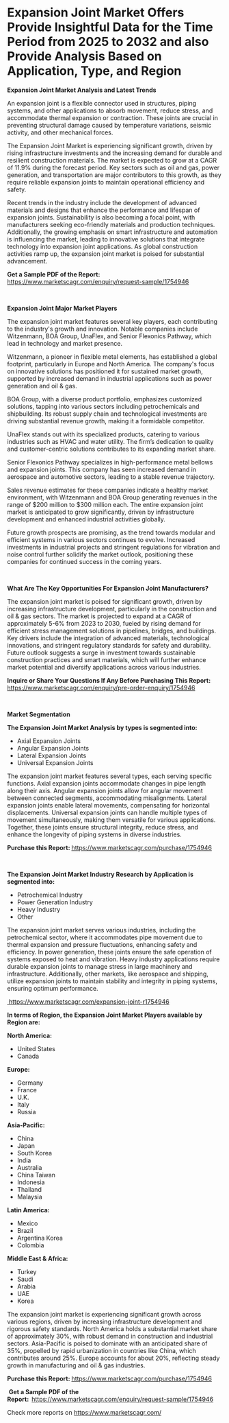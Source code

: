 <p><h1>Expansion Joint Market Offers Provide Insightful Data for the Time Period from 2025 to 2032 and also Provide Analysis Based on Application, Type, and Region</h1></p><p><strong>Expansion Joint Market Analysis and Latest Trends</strong></p>
<p><p>An expansion joint is a flexible connector used in structures, piping systems, and other applications to absorb movement, reduce stress, and accommodate thermal expansion or contraction. These joints are crucial in preventing structural damage caused by temperature variations, seismic activity, and other mechanical forces. </p><p>The Expansion Joint Market is experiencing significant growth, driven by rising infrastructure investments and the increasing demand for durable and resilient construction materials. The market is expected to grow at a CAGR of 11.9% during the forecast period. Key sectors such as oil and gas, power generation, and transportation are major contributors to this growth, as they require reliable expansion joints to maintain operational efficiency and safety. </p><p>Recent trends in the industry include the development of advanced materials and designs that enhance the performance and lifespan of expansion joints. Sustainability is also becoming a focal point, with manufacturers seeking eco-friendly materials and production techniques. Additionally, the growing emphasis on smart infrastructure and automation is influencing the market, leading to innovative solutions that integrate technology into expansion joint applications. As global construction activities ramp up, the expansion joint market is poised for substantial advancement.</p></p>
<p><strong>Get a Sample PDF of the Report:&nbsp;</strong> <a href="https://www.marketscagr.com/enquiry/request-sample/1754946?utm_campaign=2942&utm_medium=2&utm_source=Github&utm_content=ia&utm_term=11042025&utm_id=expansion-joint">https://www.marketscagr.com/enquiry/request-sample/1754946</a></p>
<p>&nbsp;</p>
<p><strong>Expansion Joint Major Market Players</strong></p>
<p><p>The expansion joint market features several key players, each contributing to the industry's growth and innovation. Notable companies include Witzenmann, BOA Group, UnaFlex, and Senior Flexonics Pathway, which lead in technology and market presence. </p><p>Witzenmann, a pioneer in flexible metal elements, has established a global footprint, particularly in Europe and North America. The company's focus on innovative solutions has positioned it for sustained market growth, supported by increased demand in industrial applications such as power generation and oil & gas. </p><p>BOA Group, with a diverse product portfolio, emphasizes customized solutions, tapping into various sectors including petrochemicals and shipbuilding. Its robust supply chain and technological investments are driving substantial revenue growth, making it a formidable competitor.</p><p>UnaFlex stands out with its specialized products, catering to various industries such as HVAC and water utility. The firm’s dedication to quality and customer-centric solutions contributes to its expanding market share.</p><p>Senior Flexonics Pathway specializes in high-performance metal bellows and expansion joints. This company has seen increased demand in aerospace and automotive sectors, leading to a stable revenue trajectory.</p><p>Sales revenue estimates for these companies indicate a healthy market environment, with Witzenmann and BOA Group generating revenues in the range of $200 million to $300 million each. The entire expansion joint market is anticipated to grow significantly, driven by infrastructure development and enhanced industrial activities globally.</p><p>Future growth prospects are promising, as the trend towards modular and efficient systems in various sectors continues to evolve. Increased investments in industrial projects and stringent regulations for vibration and noise control further solidify the market outlook, positioning these companies for continued success in the coming years.</p></p>
<p>&nbsp;</p>
<p><strong>What Are The Key Opportunities For Expansion Joint Manufacturers?</strong></p>
<p><p>The expansion joint market is poised for significant growth, driven by increasing infrastructure development, particularly in the construction and oil & gas sectors. The market is projected to expand at a CAGR of approximately 5-6% from 2023 to 2030, fueled by rising demand for efficient stress management solutions in pipelines, bridges, and buildings. Key drivers include the integration of advanced materials, technological innovations, and stringent regulatory standards for safety and durability. Future outlook suggests a surge in investment towards sustainable construction practices and smart materials, which will further enhance market potential and diversify applications across various industries.</p></p>
<p><strong>Inquire or Share Your Questions If Any Before Purchasing This Report:</strong> <a href="https://www.marketscagr.com/enquiry/pre-order-enquiry/1754946?utm_campaign=2942&utm_medium=2&utm_source=Github&utm_content=ia&utm_term=11042025&utm_id=expansion-joint">https://www.marketscagr.com/enquiry/pre-order-enquiry/1754946</a></p>
<p>&nbsp;</p>
<p><strong>Market Segmentation</strong></p>
<p><strong>The Expansion Joint Market Analysis by types is segmented into:</strong></p>
<p><ul><li>Axial Expansion Joints</li><li>Angular Expansion Joints</li><li>Lateral Expansion Joints</li><li>Universal Expansion Joints</li></ul></p>
<p><p>The expansion joint market features several types, each serving specific functions. Axial expansion joints accommodate changes in pipe length along their axis. Angular expansion joints allow for angular movement between connected segments, accommodating misalignments. Lateral expansion joints enable lateral movements, compensating for horizontal displacements. Universal expansion joints can handle multiple types of movement simultaneously, making them versatile for various applications. Together, these joints ensure structural integrity, reduce stress, and enhance the longevity of piping systems in diverse industries.</p></p>
<p><strong>Purchase this Report:&nbsp;</strong><a href="https://www.marketscagr.com/purchase/1754946?utm_campaign=2942&utm_medium=2&utm_source=Github&utm_content=ia&utm_term=11042025&utm_id=expansion-joint">https://www.marketscagr.com/purchase/1754946</a></p>
<p>&nbsp;</p>
<p><strong>The Expansion Joint Market Industry Research by Application is segmented into:</strong></p>
<p><ul><li>Petrochemical Industry</li><li>Power Generation Industry</li><li>Heavy Industry</li><li>Other</li></ul></p>
<p><p>The expansion joint market serves various industries, including the petrochemical sector, where it accommodates pipe movement due to thermal expansion and pressure fluctuations, enhancing safety and efficiency. In power generation, these joints ensure the safe operation of systems exposed to heat and vibration. Heavy industry applications require durable expansion joints to manage stress in large machinery and infrastructure. Additionally, other markets, like aerospace and shipping, utilize expansion joints to maintain stability and integrity in piping systems, ensuring optimum performance.</p></p>
<p><a href="https://www.marketscagr.com/expansion-joint-r1754946?utm_campaign=2942&utm_medium=2&utm_source=Github&utm_content=ia&utm_term=11042025&utm_id=expansion-joint">&nbsp;https://www.marketscagr.com/expansion-joint-r1754946</a></p>
<p><strong>In terms of Region, the Expansion Joint Market Players available by Region are:</strong></p>
<p>
    <p> <strong> North America: </strong>
        <ul>
            <li>United States</li>
            <li>Canada</li>
        </ul>
        </p> 
    <p> <strong> Europe: </strong>
        <ul>
            <li>Germany</li>
            <li>France</li>
            <li>U.K.</li>
            <li>Italy</li>
            <li>Russia</li>
        </ul>
        </p> 
    <p> <strong> Asia-Pacific: </strong>
        <ul>
            <li>China</li>
            <li>Japan</li>
            <li>South Korea</li>
            <li>India</li>
            <li>Australia</li>
            <li>China Taiwan</li>
            <li>Indonesia</li>
            <li>Thailand</li>
            <li>Malaysia</li>
        </ul>
        </p> 
    <p> <strong> Latin America: </strong>
        <ul>
            <li>Mexico</li>
            <li>Brazil</li>
            <li>Argentina Korea</li>
            <li>Colombia</li>
        </ul>
        </p> 
    <p> <strong> Middle East & Africa: </strong>
        <ul>
            <li>Turkey</li>
            <li>Saudi</li>
            <li>Arabia</li>
            <li>UAE</li>
            <li>Korea</li>
        </ul>
    </p>
    </p>
<p><p>The expansion joint market is experiencing significant growth across various regions, driven by increasing infrastructure development and rigorous safety standards. North America holds a substantial market share of approximately 30%, with robust demand in construction and industrial sectors. Asia-Pacific is poised to dominate with an anticipated share of 35%, propelled by rapid urbanization in countries like China, which contributes around 25%. Europe accounts for about 20%, reflecting steady growth in manufacturing and oil & gas industries.</p></p>
<p><strong>Purchase this Report: </strong><a href="https://www.marketscagr.com/purchase/1754946?utm_campaign=2942&utm_medium=2&utm_source=Github&utm_content=ia&utm_term=11042025&utm_id=expansion-joint">https://www.marketscagr.com/purchase/1754946</a></p>
<p>&nbsp;<strong>Get a Sample PDF of the Report:&nbsp;&nbsp;</strong><a href="https://www.marketscagr.com/enquiry/request-sample/1754946?utm_campaign=2942&utm_medium=2&utm_source=Github&utm_content=ia&utm_term=11042025&utm_id=expansion-joint">https://www.marketscagr.com/enquiry/request-sample/1754946</a></p>
<p><strong></strong></p>
<p>Check more reports on <a href="https://www.marketscagr.com/?utm_campaign=2942&utm_medium=2&utm_source=Github&utm_content=ia&utm_term=11042025&utm_id=expansion-joint">https://www.marketscagr.com/</a></p>